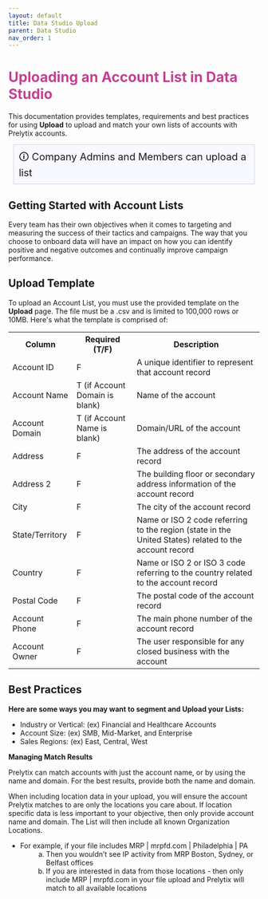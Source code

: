 ```yaml
---
layout: default
title: Data Studio Upload
parent: Data Studio
nav_order: 1
---
```


# <font color="#c54092"> Uploading an Account List in Data Studio</font>

This documentation provides templates, requirements and best practices for using <strong>Upload</strong> to upload and match your own lists of accounts with Prelytix accounts. 

<div style="background: ghostwhite; font-size: 20px; padding: 10px; border: 1px solid lightgray; margin: 10px;">
  &#x1F6C8; Company Admins and Members can upload a list
</div>

## Getting Started with Account Lists
Every team has their own objectives when it comes to targeting and measuring the success of their tactics and campaigns. The way that you choose to onboard data will have an impact on how you can identify positive and negative outcomes and continually improve campaign performance. 

## Upload Template

To upload an Account List, you must use the provided template on the <strong>Upload</strong> page. The file must be a .csv and is limited to 100,000 rows or 10MB. Here's what the template is comprised of:

<table>
  <tr>
    <th>Column</th>
    <th>Required (T/F) </th>
    <th>Description</th>
  </tr>
  <tr>
    <td>Account ID</td>
    <td>F</td>
    <td>A unique identifier to represent that account record</td>
  </tr>
  <tr>
    <td>Account Name</td>
    <td>T (if Account Domain is blank)</td>
    <td>Name of the account</td>
  </tr>
   <tr>
    <td>Account Domain</td>
    <td>T (if Account Name is blank)</td>
    <td>Domain/URL of the account</td>
  </tr>
   <tr>
    <td>Address</td>
    <td>F</td>
    <td>The address of the account record</td>
  </tr>
   <tr>
    <td>Address 2</td>
    <td>F</td>
    <td>The building floor or secondary address information of the account record</td>
  </tr>
   <tr>
    <td>City</td>
    <td>F</td>
    <td>The city of the account record</td>
  </tr>
   <tr>
    <td>State/Territory</td>
    <td>F</td>
    <td>Name or ISO 2 code referring to the region (state in the United States) related to the account record</td>
  </tr>
   <tr>
    <td>Country</td>
    <td>F</td>
    <td>Name or ISO 2 or ISO 3 code referring to the country related to the account record</td>
  </tr>
   <tr>
    <td>Postal Code</td>
    <td>F</td>
    <td>The postal code of the account record</td>
  </tr>
   <tr>
    <td>Account Phone</td>
    <td>F</td>
    <td>The main phone number of the account record</td>
  </tr>
   <tr>
    <td>Account Owner</td>
    <td>F</td>
    <td>The user responsible for any closed business with the account</td>
  </tr>
</table>

## Best Practices

<strong>Here are some ways you may want to segment and Upload your Lists:</strong>
<ul style = “list-style-type:square”>
<li> Industry or Vertical: (ex) Financial and Healthcare Accounts
<li> Account Size: (ex) SMB, Mid-Market, and Enterprise
<li> Sales Regions: (ex) East, Central, West </ul>

<strong>Managing Match Results</strong>

Prelytix can match accounts with just the account name, or by using the name and domain. For the best results, provide both the name and domain. 

When including location data in your upload, you will ensure the account
Prelytix matches to are only the locations you care about. If location specific data is less important to your objective, then only provide account name and domain. The List will then include all known Organization Locations. 
<ul>
  <li>For example, if your file includes MRP | mrpfd.com | Philadelphia | PA
 <ol style="list-style-type: lower-alpha; padding-bottom: 0;">
  <li style="margin-left:2em">Then you wouldn’t see IP activity from MRP Boston, Sydney, or Belfast
offices</li>
  <li style="margin-left:2em; padding-bottom: 0;">If you are interested in data from those locations - then only include
MRP | mrpfd.com in your file upload and Prelytix will match to all available locations</li>
 </ol>
 </li>